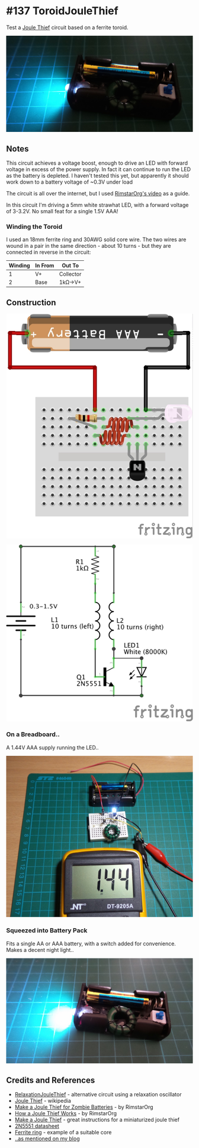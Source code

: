# #137 ToroidJouleThief

Test a [Joule Thief](https://en.wikipedia.org/wiki/Joule_thief) circuit based on a ferrite toroid.

![The Battery Pack Build 2](./assets/ToroidJouleThief_build_AA_pack2.jpg?raw=true)


## Notes

This circuit achieves a voltage boost, enough to drive an LED with forward voltage in excess of the power supply.
In fact it can continue to run the LED as the battery is depleted.
I haven't tested this yet, but apparently it should work down to a battery voltage of ~0.3V under load

The circuit is all over the internet, but I used
[RimstarOrg's video](https://www.youtube.com/watch?v=B61DU7yEsPM)
as a guide.

In this circuit I'm driving a 5mm white strawhat LED, with a forward voltage of 3-3.2V.
No small feat for a single 1.5V AAA!

### Winding the Toroid

I used an 18mm ferrite ring and 30AWG solid core wire.
The two wires are wound in a pair in the same direction - about 10 turns - but they are connected in reverse in the circuit:

| Winding | In From | Out To    |
|---------|---------|-----------|
| 1       | V+      | Collector |
| 2       | Base    | 1kΩ->V+   |

## Construction

![Breadboard](./assets/ToroidJouleThief_bb.jpg?raw=true)

![The Schematic](./assets/ToroidJouleThief_schematic.jpg?raw=true)

### On a Breadboard..

A 1.44V AAA supply running the LED..

![The Build](./assets/ToroidJouleThief_build.jpg?raw=true)

### Squeezed into Battery Pack
Fits a single AA or AAA battery, with a switch added for convenience. Makes a decent night light..

![The Battery Pack Build](./assets/ToroidJouleThief_build_AA_pack.jpg?raw=true)

## Credits and References

* [RelaxationJouleThief](../RelaxationJouleThief) - alternative circuit using a relaxation oscillator
* [Joule Thief](https://en.wikipedia.org/wiki/Joule_thief) - wikipedia
* [Make a Joule Thief for Zombie Batteries](https://www.youtube.com/watch?v=B61DU7yEsPM) - by RimstarOrg
* [How a Joule Thief Works](https://www.youtube.com/watch?v=0GVLnyTdqkg) - by RimstarOrg
* [Make a Joule Thief](http://www.bigclive.com/joule.htm) - great instructions for a miniaturized joule thief
* [2N5551 datasheet](https://www.futurlec.com/Transistors/2N5551.shtml)
* [Ferrite ring](https://www.aliexpress.com/item/free-shipping-5pcs-Power-Inductor-Ferrite-Ring-Iron-Toroidal-green-18mm-x-10mm-x-7mm/32297770345.html) - example of a suitable core
* [..as mentioned on my blog](https://blog.tardate.com/2016/02/littlearduinoprojects137-toroidal-joule.html)
